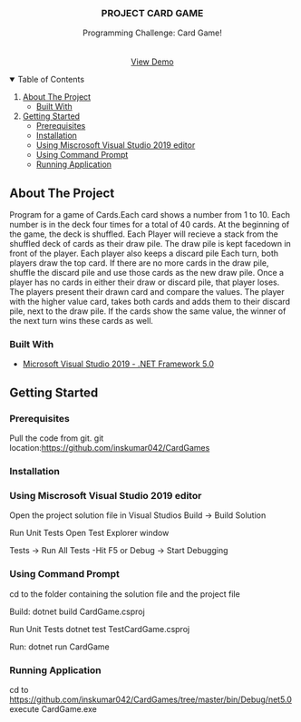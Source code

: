 

<!-- PROJECT CARD GAME -->





<!-- PROJECT LOGO -->
<br />
<p align="center">


  <h3 align="center">PROJECT CARD GAME</h3>

  <p align="center">
    Programming Challenge: Card Game!
    <br />
    <br />
    <br />
    <a href="https://github.com/inskumar042/CardGames">View Demo</a>
  </p>
</p>



<!-- TABLE OF CONTENTS -->
<details open="open">
  <summary>Table of Contents</summary>
  <ol>
    <li>
      <a href="#about-the-project">About The Project</a>
      <ul>
        <li><a href="#built-with">Built With</a></li>
      </ul>
    </li>
    <li>
      <a href="#getting-started">Getting Started</a>
      <ul>
        <li><a href="#prerequisites">Prerequisites</a></li>
        <li><a href="#installation">Installation</a></li>
        <li><a href="#Using-Miscrosoft-Visual-Studio-2019-editor">Using Miscrosoft Visual Studio 2019 editor</a></li>
        <li><a href="#Using-Command-Prompt">Using Command Prompt</a></li>
        <li><a href="#Running-Application">Running Application</a></li>
      </ul>
    </li>
  </ol>
</details>



<!-- ABOUT THE PROJECT -->
## About The Project



Program for a game of Cards.Each card shows a number from 1 to 10. Each number is in the deck four times for a total of 40 cards. At the
beginning of the game, the deck is shuffled.
Each Player will recieve a stack from the shuffled deck of cards as their draw pile. The draw pile is kept facedown in front of the player. Each player also keeps a discard pile
Each turn, both players draw the top card. If there are no more cards in the draw pile, shuffle the discard pile
and use those cards as the new draw pile. Once a player has no cards in either their draw or discard pile, that
player loses.
The players present their drawn card and compare the values. The player with the higher value card, takes
both cards and adds them to their discard pile, next to the draw pile. If the cards show the same value, the
winner of the next turn wins these cards as well.


### Built With

* [Microsoft Visual Studio 2019 - .NET Framework 5.0](https://docs.microsoft.com/en-us/dotnet/core/dotnet-five)




<!-- GETTING STARTED -->
## Getting Started



### Prerequisites

Pull the code from git.
git location:https://github.com/inskumar042/CardGames


### Installation


### Using Miscrosoft Visual Studio 2019 editor

Open the project solution file in Visual Studios
Build -> Build Solution

Run Unit Tests Open Test Explorer window

Tests -> Run All Tests -Hit F5 or Debug -> Start Debugging


### Using Command Prompt

cd to the folder containing the solution file and the project file
 
 Build:
 dotnet build CardGame.csproj

 Run Unit Tests
 dotnet test TestCardGame.csproj

 Run:
 dotnet run CardGame

### Running Application

cd to https://github.com/inskumar042/CardGames/tree/master/bin/Debug/net5.0
execute CardGame.exe
